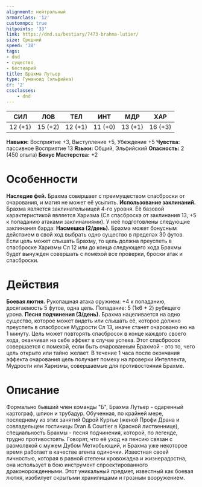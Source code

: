 ```yaml
---
alignment: нейтральный
armorclass: '12'
customnpc: true
hitpoints: '33'
link: https://dnd.su/bestiary/7473-brahma-lutier/
size: Средний
speed: '30'
tags:
- dnd
- существо
- бестиарий
title: Брахма Лутьер
type: Гуманоид (эльфийка)
cr: '2'
cssclasses:
    - dnd
---
```



| СИЛ | ЛОВ | ТЕЛ | ИНТ | МДР | ХАР |
|---|---|---|---|---|---|
| 12 (+1) | 15 (+2) | 12 (+1) | 11 (+0) | 13 (+1) | 16 (+3) |
**Навыки:** Восприятие +3, Выступление +5, Убеждение +5
**Чувства:** пассивное Восприятие 13
**Языки:** Общий, Эльфийский
**Опасность:** 2 (450 опыта)
**Бонус Мастерства:** +2


# Особенности
**Наследие фей.** Брахма совершает с преимуществом спасброски от очарования, и магия не может её усыпить.
**Использование заклинаний.** Брахма является заклинательницей 4-го уровня. Её базовой характеристикой является Харизма (Сл спасброска от заклинания 13, +5 к попаданию атаками заклинаниями). У неё подготовлены следующие заклинания барда:
**Насмешка (2/день).** Брахма может бонусным действием в свой ход выбрать одно существо в пределах 30 футов. Если цель может слышать Брахму, то цель должна преуспеть в спасброске Харизмы Сл 12 или до конца следующего хода Брахмы будет вынужден совершать с помехой все проверки, броски атак и спасброски.


# Действия
**Боевая лютня.** Рукопашная атака оружием: +4 к попаданию, досягаемость 5 футов, одна цель. Попадание: 5 (1к6 + 2) рубящего урона.
**Песня подчинения (3/день).** Брахма нацеливается на одно существо, которое может видеть или слышать её, которое должно преуспеть в спасброске Мудрости Сл 13, иначе станет очаровано ею на 1 минуту. Цель может повторять спасбросок в конце каждого своего хода, оканчивая на себе эффект в случае успеха. Этот спасбросок совершается с помехой, если быть очарованным Брахмой - это то, чего цель открыто или тайно желает. В течение 1 часа после окончания эффекта очарования цель получает помеху на проверки Интеллекта, Мудрости или Харизмы, совершаемые для противостояния Брахме.


# Описание
Формально бывший член команды "Б", Брахма Лутьер - одаренный картограф, шпион и трубадур. Обученная, по крайней мере, последнему из этих занятий Одрой Куртье (женой Профи Драна и совладельцем гостиницы Dran & Courtier в Красной лиственнице), специальность Брахмы - песня подчинения, которой, по легенде, трудно противостоять. Говорят, что её уход на пенсию связан с размолвкой с мужем Дубом Меткобьющий, и Брахма уже некоторое время работает в качестве агента одиночки. Известная своей личностью, которая в равной степени кровожадна и жизнерадостна, она использует в бою инструмент спроектированного драконорожденными. Этот уникальный предмет, известный как боевая лютня, изобилует скрытыми хранилищами и грозным вооружением.
